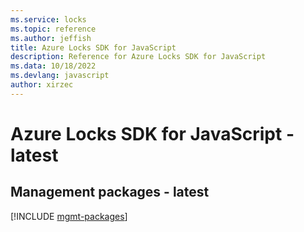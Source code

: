 ```yaml
---
ms.service: locks
ms.topic: reference
ms.author: jeffish
title: Azure Locks SDK for JavaScript
description: Reference for Azure Locks SDK for JavaScript
ms.data: 10/18/2022
ms.devlang: javascript
author: xirzec
---
```

# Azure Locks SDK for JavaScript - latest

## Management packages - latest
[!INCLUDE [mgmt-packages](locks-mgmt-index.md)]